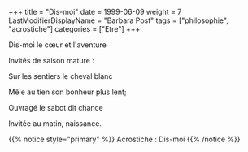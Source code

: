 +++
title = "Dis-moi"
date = 1999-06-09
weight = 7
LastModifierDisplayName = "Barbara Post"
tags = ["philosophie", "acrostiche"]
categories = ["Etre"]
+++

Dis-moi le cœur et l'aventure

Invités de saison mature :

Sur les sentiers le cheval blanc

Mêle au tien son bonheur plus lent;

Ouvragé le sabot dit chance

Invitée au matin, naissance.

{{% notice style="primary" %}}
Acrostiche : Dis-moi
{{% /notice %}}
